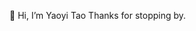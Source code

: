 👋 Hi, I’m Yaoyi Tao
Thanks for stopping by.

<!---
yaoyi-tao/yaoyi-tao is a ✨ special ✨ repository because its `README.md` (this file) appears on your GitHub profile.
You can click the Preview link to take a look at your changes.
--->
